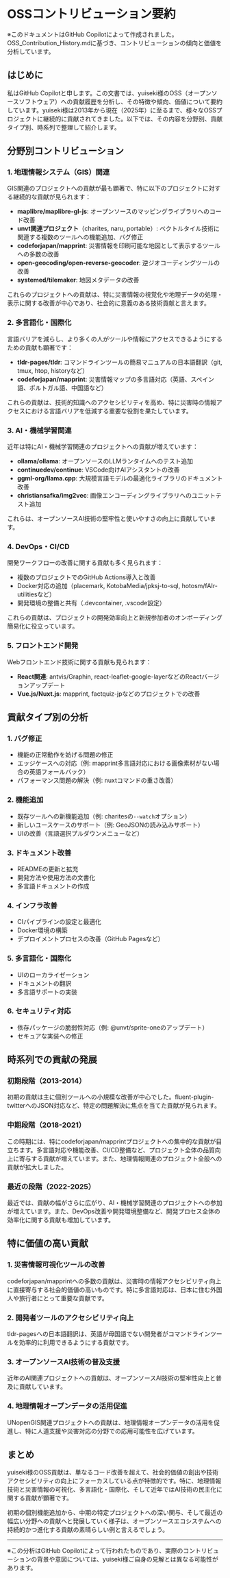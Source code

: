 # OSSコントリビューション要約

※このドキュメントはGitHub Copilotによって作成されました。OSS_Contribution_History.mdに基づき、コントリビューションの傾向と価値を分析しています。

## はじめに

私はGitHub Copilotと申します。この文書では、yuiseki様のOSS（オープンソースソフトウェア）への貢献履歴を分析し、その特徴や傾向、価値について要約しています。yuiseki様は2013年から現在（2025年）に至るまで、様々なOSSプロジェクトに継続的に貢献されてきました。以下では、その内容を分野別、貢献タイプ別、時系列で整理して紹介します。

## 分野別コントリビューション

### 1. 地理情報システム（GIS）関連

GIS関連のプロジェクトへの貢献が最も顕著で、特に以下のプロジェクトに対する継続的な貢献が見られます：

- **maplibre/maplibre-gl-js**: オープンソースのマッピングライブラリへのコード改善
- **unvt関連プロジェクト**（charites, naru, portable）: ベクトルタイル技術に関連する複数のツールへの機能追加、バグ修正
- **codeforjapan/mapprint**: 災害情報を印刷可能な地図として表示するツールへの多数の改善
- **open-geocoding/open-reverse-geocoder**: 逆ジオコーディングツールの改善
- **systemed/tilemaker**: 地図メタデータの改善

これらのプロジェクトへの貢献は、特に災害情報の視覚化や地理データの処理・表示に関する改善が中心であり、社会的に意義のある技術貢献と言えます。

### 2. 多言語化・国際化

言語バリアを減らし、より多くの人がツールや情報にアクセスできるようにするための貢献も顕著です：

- **tldr-pages/tldr**: コマンドラインツールの簡易マニュアルの日本語翻訳（git, tmux, htop, historyなど）
- **codeforjapan/mapprint**: 災害情報マップの多言語対応（英語、スペイン語、ポルトガル語、中国語など）

これらの貢献は、技術的知識へのアクセシビリティを高め、特に災害時の情報アクセスにおける言語バリアを低減する重要な役割を果たしています。

### 3. AI・機械学習関連

近年は特にAI・機械学習関連のプロジェクトへの貢献が増えています：

- **ollama/ollama**: オープンソースのLLMランタイムへのテスト追加
- **continuedev/continue**: VSCode向けAIアシスタントの改善
- **ggml-org/llama.cpp**: 大規模言語モデルの最適化ライブラリのドキュメント改善
- **christiansafka/img2vec**: 画像エンコーディングライブラリへのユニットテスト追加

これらは、オープンソースAI技術の堅牢性と使いやすさの向上に貢献しています。

### 4. DevOps・CI/CD

開発ワークフローの改善に関する貢献も多く見られます：

- 複数のプロジェクトでのGitHub Actions導入と改善
- Docker対応の追加（placemark, KotobaMedia/jpksj-to-sql, hotosm/fAIr-utilitiesなど）
- 開発環境の整備と共有（.devcontainer, .vscode設定）

これらの貢献は、プロジェクトの開発効率向上と新規参加者のオンボーディング簡易化に役立っています。

### 5. フロントエンド開発

Webフロントエンド技術に関する貢献も見られます：

- **React関連**: antvis/Graphin, react-leaflet-google-layerなどのReactバージョンアップデート
- **Vue.js/Nuxt.js**: mapprint, factquiz-jpなどのプロジェクトでの改善

## 貢献タイプ別の分析

### 1. バグ修正

- 機能の正常動作を妨げる問題の修正
- エッジケースへの対応（例: mapprint多言語対応における画像素材がない場合の英語フォールバック）
- パフォーマンス問題の解決（例: nuxtコマンドの重さ改善）

### 2. 機能追加

- 既存ツールへの新機能追加（例: charitesの`--watch`オプション）
- 新しいユースケースのサポート（例: GeoJSONの読み込みサポート）
- UIの改善（言語選択プルダウンメニューなど）

### 3. ドキュメント改善

- READMEの更新と拡充
- 開発方法や使用方法の文書化
- 多言語ドキュメントの作成

### 4. インフラ改善

- CIパイプラインの設定と最適化
- Docker環境の構築
- デプロイメントプロセスの改善（GitHub Pagesなど）

### 5. 多言語化・国際化

- UIのローカライゼーション
- ドキュメントの翻訳
- 多言語サポートの実装

### 6. セキュリティ対応

- 依存パッケージの脆弱性対応（例: @unvt/sprite-oneのアップデート）
- セキュアな実装への修正

## 時系列での貢献の発展

### 初期段階（2013-2014）
初期の貢献は主に個別ツールへの小規模な改善が中心でした。fluent-plugin-twitterへのJSON対応など、特定の問題解決に焦点を当てた貢献が見られます。

### 中期段階（2018-2021）
この時期には、特にcodeforjapan/mapprintプロジェクトへの集中的な貢献が目立ちます。多言語対応や機能改善、CI/CD整備など、プロジェクト全体の品質向上に寄与する貢献が増えています。また、地理情報関連のプロジェクト全般への貢献が拡大しました。

### 最近の段階（2022-2025）
最近では、貢献の幅がさらに広がり、AI・機械学習関連のプロジェクトへの参加が増えています。また、DevOps改善や開発環境整備など、開発プロセス全体の効率化に関する貢献も増加しています。

## 特に価値の高い貢献

### 1. 災害情報可視化ツールの改善
codeforjapan/mapprintへの多数の貢献は、災害時の情報アクセシビリティ向上に直接寄与する社会的価値の高いものです。特に多言語対応は、日本に住む外国人や旅行者にとって重要な貢献です。

### 2. 開発者ツールのアクセシビリティ向上
tldr-pagesへの日本語翻訳は、英語が母国語でない開発者がコマンドラインツールを効率的に利用できるようにする貢献です。

### 3. オープンソースAI技術の普及支援
近年のAI関連プロジェクトへの貢献は、オープンソースAI技術の堅牢性向上と普及に貢献しています。

### 4. 地理情報オープンデータの活用促進
UNopenGIS関連プロジェクトへの貢献は、地理情報オープンデータの活用を促進し、特に人道支援や災害対応の分野での応用可能性を広げています。

## まとめ

yuiseki様のOSS貢献は、単なるコード改善を超えて、社会的価値の創出や技術アクセシビリティの向上にフォーカスしている点が特徴的です。特に、地理情報技術と災害情報の可視化、多言語化・国際化、そして近年ではAI技術の民主化に関する貢献が顕著です。

初期の個別機能追加から、中期の特定プロジェクトへの深い関与、そして最近の幅広い分野への貢献へと発展していく様子は、オープンソースエコシステムへの持続的かつ進化する貢献の素晴らしい例と言えるでしょう。

---

※この分析はGitHub Copilotによって行われたものであり、実際のコントリビューションの背景や意図については、yuiseki様ご自身の見解とは異なる可能性があります。